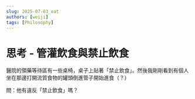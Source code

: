 ```yaml
---
slug: 2025-07-03_eat
authors: [weiji]
tags: [Philosophy]
---
```


# 思考 - 管灌飲食與禁止飲食

醫院的領藥等待區有一些桌椅，桌子上貼著「禁止飲食」。然後我剛剛看到有個人坐在那邊打開流質食物的罐頭倒進管子開始進食（？）

問：他有違反「禁止飲食」嗎？
